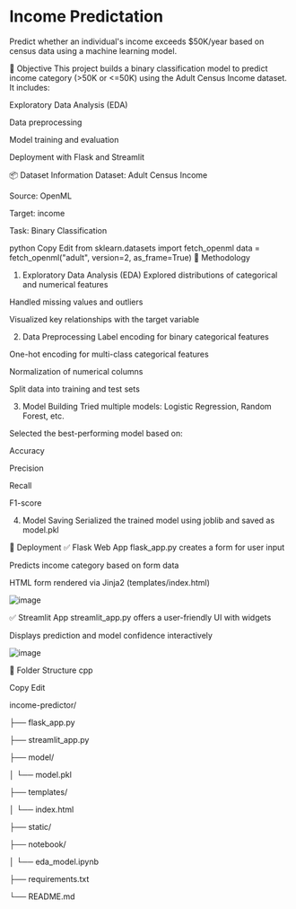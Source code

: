 # Income Predictation

Predict whether an individual's income exceeds $50K/year based on census data using a machine learning model.

🎯 Objective
This project builds a binary classification model to predict income category (>50K or <=50K) using the Adult Census Income dataset. It includes:

Exploratory Data Analysis (EDA)

Data preprocessing

Model training and evaluation

Deployment with Flask and Streamlit

📦 Dataset Information
Dataset: Adult Census Income

Source: OpenML

Target: income

Task: Binary Classification

python
Copy
Edit
from sklearn.datasets import fetch_openml
data = fetch_openml("adult", version=2, as_frame=True)
🧪 Methodology
1. Exploratory Data Analysis (EDA)
Explored distributions of categorical and numerical features

Handled missing values and outliers

Visualized key relationships with the target variable

2. Data Preprocessing
Label encoding for binary categorical features

One-hot encoding for multi-class categorical features

Normalization of numerical columns

Split data into training and test sets

3. Model Building
Tried multiple models: Logistic Regression, Random Forest, etc.

Selected the best-performing model based on:

Accuracy

Precision

Recall

F1-score

4. Model Saving
Serialized the trained model using joblib and saved as model.pkl

🚀 Deployment
✅ Flask Web App
flask_app.py creates a form for user input

Predicts income category based on form data

HTML form rendered via Jinja2 (templates/index.html)

![image](https://github.com/user-attachments/assets/21439b39-4ce1-4ffe-a523-1578feb415f0)


✅ Streamlit App
streamlit_app.py offers a user-friendly UI with widgets

Displays prediction and model confidence interactively

![image](https://github.com/user-attachments/assets/ba473d58-0883-4d72-9b27-c62c75a0f594)


📂 Folder Structure
cpp

Copy
Edit

income-predictor/

├── flask_app.py

├── streamlit_app.py

├── model/

│   └── model.pkl

├── templates/

│   └── index.html

├── static/

├── notebook/


│   └── eda_model.ipynb

├── requirements.txt

└── README.md

